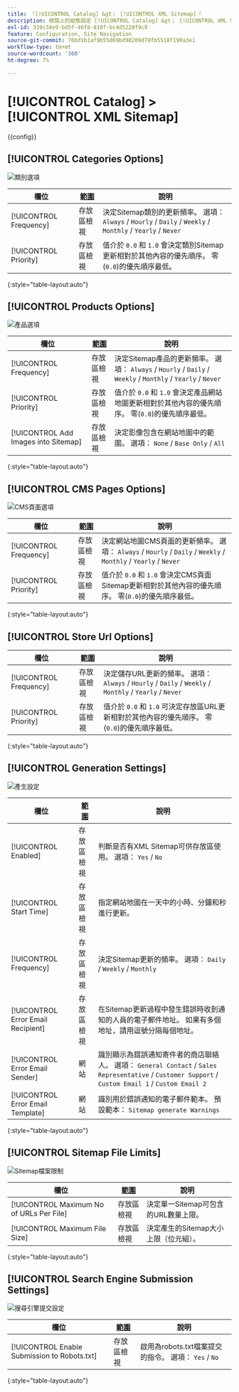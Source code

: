 ```yaml
---
title: 『[!UICONTROL Catalog] &gt； [!UICONTROL XML Sitemap]『
description: 檢閱上的組態設定 [!UICONTROL Catalog] &gt； [!UICONTROL XML Sitemap] 商務管理員頁面。
exl-id: 319c34e9-bd5f-46f8-810f-bc4d5228f9c9
feature: Configuration, Site Navigation
source-git-commit: 76bd1b1af9b55d69bd98209d70fb5518f190a3e1
workflow-type: tm+mt
source-wordcount: '360'
ht-degree: 7%

---
```


# [!UICONTROL Catalog] > [!UICONTROL XML Sitemap]

{{config}}

## [!UICONTROL Categories Options]

![類別選項](./assets/xml-sitemap-categories-options.png)<!-- zoom -->

<!-- [Categories Options](https://docs.magento.com/user-guide/marketing/sitemap-xml-configure.html) -->

| 欄位 | [範圍](../../getting-started/websites-stores-views.md#scope-settings) | 說明 |
|--- |--- |--- |
| [!UICONTROL Frequency] | 存放區檢視 | 決定Sitemap類別的更新頻率。 選項： `Always` / `Hourly` / `Daily` / `Weekly` / `Monthly` / `Yearly` / `Never` |
| [!UICONTROL Priority] | 存放區檢視 | 值介於 `0.0` 和 `1.0` 會決定類別Sitemap更新相對於其他內容的優先順序。 零(`0.0`)的優先順序最低。 |

{:style=&quot;table-layout:auto&quot;}

## [!UICONTROL Products Options]

![產品選項](./assets/xml-sitemap-products-options.png)<!-- zoom -->

<!-- [Products Options](https://docs.magento.com/user-guide/marketing/sitemap-xml-configure.html) -->

| 欄位 | [範圍](../../getting-started/websites-stores-views.md#scope-settings) | 說明 |
|--- |--- |--- |
| [!UICONTROL Frequency] | 存放區檢視 | 決定Sitemap產品的更新頻率。 選項： `Always` / `Hourly` / `Daily` / `Weekly` / `Monthly` / `Yearly` / `Never` |
| [!UICONTROL Priority] | 存放區檢視 | 值介於 `0.0` 和 `1.0` 會決定產品網站地圖更新相對於其他內容的優先順序。 零(`0.0`)的優先順序最低。 |
| [!UICONTROL Add Images into Sitemap] | 存放區檢視 | 決定影像包含在網站地圖中的範圍。 選項： `None` / `Base Only` / `All` |

{:style=&quot;table-layout:auto&quot;}

## [!UICONTROL CMS Pages Options]

![CMS頁面選項](./assets/xml-sitemap-cms-pages-options.png)<!-- zoom -->

<!-- [CMS Pages Options](https://docs.magento.com/user-guide/marketing/sitemap-xml-configure.html) -->

| 欄位 | [範圍](../../getting-started/websites-stores-views.md#scope-settings) | 說明 |
|--- |--- |--- |
| [!UICONTROL Frequency] | 存放區檢視 | 決定網站地圖CMS頁面的更新頻率。 選項： `Always` / `Hourly` / `Daily` / `Weekly` / `Monthly` / `Yearly` / `Never` |
| [!UICONTROL Priority] | 存放區檢視 | 值介於 `0.0` 和 `1.0` 會決定CMS頁面Sitemap更新相對於其他內容的優先順序。 零(`0.0`)的優先順序最低。 |

{:style=&quot;table-layout:auto&quot;}

## [!UICONTROL Store Url Options]

| 欄位 | [範圍](../../getting-started/websites-stores-views.md#scope-settings) | 說明 |
|--- |--- |--- |
| [!UICONTROL Frequency] | 存放區檢視 | 決定儲存URL更新的頻率。 選項： `Always` / `Hourly` / `Daily` / `Weekly` / `Monthly` / `Yearly` / `Never` |
| [!UICONTROL Priority] | 存放區檢視 | 值介於 `0.0` 和 `1.0` 可決定存放區URL更新相對於其他內容的優先順序。 零(`0.0`)的優先順序最低。 |

{:style=&quot;table-layout:auto&quot;}

## [!UICONTROL Generation Settings]

![產生設定](./assets/xml-sitemap-generation-settings.png)<!-- zoom -->

<!-- [Generation Settings](https://docs.magento.com/user-guide/marketing/sitemap-xml-configure.html) -->

| 欄位 | [範圍](../../getting-started/websites-stores-views.md#scope-settings) | 說明 |
|--- |--- |--- |
| [!UICONTROL Enabled] | 存放區檢視 | 判斷是否有XML Sitemap可供存放區使用。 選項： `Yes` / `No` |
| [!UICONTROL Start Time] | 存放區檢視 | 指定網站地圖在一天中的小時、分鐘和秒進行更新。 |
| [!UICONTROL Frequency] | 存放區檢視 | 決定Sitemap更新的頻率。 選項： `Daily` / `Weekly` / `Monthly` |
| [!UICONTROL Error Email Recipient] | 存放區檢視 | 在Sitemap更新過程中發生錯誤時收到通知的人員的電子郵件地址。 如果有多個地址，請用逗號分隔每個地址。 |
| [!UICONTROL Error Email Sender] | 網站 | 識別顯示為錯誤通知寄件者的商店聯絡人。 選項： `General Contact` / `Sales Representative` / `Customer Support` / `Custom Email 1` / `Custom Email 2` |
| [!UICONTROL Error Email Template] | 網站 | 識別用於錯誤通知的電子郵件範本。 預設範本： `Sitemap generate Warnings` |

{:style=&quot;table-layout:auto&quot;}

## [!UICONTROL Sitemap File Limits]

![Sitemap檔案限制](./assets/xml-sitemap-sitemap-file-limits.png)<!-- zoom -->

<!-- [Sitemap File Limits](https://docs.magento.com/user-guide/marketing/sitemap-xml-configure.html) -->

| 欄位 | [範圍](../../getting-started/websites-stores-views.md#scope-settings) | 說明 |
|--- |--- |--- |
| [!UICONTROL Maximum No of URLs Per File] | 存放區檢視 | 決定單一Sitemap可包含的URL數量上限。 |
| [!UICONTROL Maximum File Size] | 存放區檢視 | 決定產生的Sitemap大小上限（位元組）。 |

{:style=&quot;table-layout:auto&quot;}

## [!UICONTROL Search Engine Submission Settings]

![搜尋引擎提交設定](./assets/xml-sitemap-search-engine-submission-settings.png)<!-- zoom -->

<!-- [Search Engine Submission Settings](https://docs.magento.com/user-guide/marketing/sitemap-xml-configure.html) -->

| 欄位 | [範圍](../../getting-started/websites-stores-views.md#scope-settings) | 說明 |
|--- |--- |--- |
| [!UICONTROL Enable Submission to Robots.txt] | 存放區檢視 | 啟用為robots.txt檔案提交的指令。 選項： `Yes` / `No` |

{:style=&quot;table-layout:auto&quot;}
